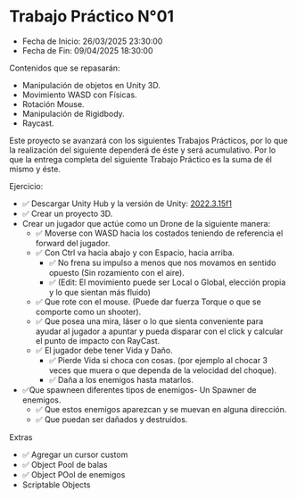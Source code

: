 # Trabajo Práctico N°01

- Fecha de Inicio: 26/03/2025 23:30:00
- Fecha de Fin: 09/04/2025 18:30:00

Contenidos que se repasarán:

- Manipulación de objetos en Unity 3D.
- Movimiento WASD con Físicas.
- Rotación Mouse.
- Manipulación de Rigidbody.
- Raycast.

Este proyecto se avanzará con los siguientes Trabajos Prácticos, por lo que la realización del siguiente
dependerá de éste y será acumulativo. Por lo que la entrega completa del siguiente Trabajo Práctico es la
suma de él mismo y éste.

Ejercicio:

- ✅ Descargar Unity Hub y la versión de Unity: [2022.3.15f1](https://unity.com/es/releases/editor/archive)
- ✅ Crear un proyecto 3D.
- Crear un jugador que actúe como un Drone de la siguiente manera:
  - ✅ Moverse con WASD hacia los costados teniendo de referencia el forward del jugador.
  - ✅ Con Ctrl va hacia abajo y con Espacio, hacia arriba.
    - ✅ No frena su impulso a menos que nos movamos en sentido opuesto (Sin rozamiento
    con el aire).
    - ✅ (Edit: El movimiento puede ser Local o Global, elección propia y lo que sientan más
    fluido)
  - ✅ Que rote con el mouse. (Puede dar fuerza Torque o que se comporte como un shooter).
  - ✅ Que posea una mira, láser o lo que sienta conveniente para ayudar al jugador a apuntar y
    pueda disparar con el click y calcular el punto de impacto con RayCast.
  - ✅ El jugador debe tener Vida y Daño.
    - ✅ Pierde Vida si choca con cosas. (por ejemplo al chocar 3 veces que muera o que
    dependa de la velocidad del choque).
    - ✅ Daña a los enemigos hasta matarlos.
- ✅Que spawneen diferentes tipos de enemigos- Un Spawner de enemigos.
  - ✅ Que estos enemigos aparezcan y se muevan en alguna dirección.
  - ✅ Que puedan ser dañados y destruidos.

Extras

- ✅ Agregar un cursor custom
- ✅ Object Pool de balas
- ✅ Object POol de enemigos
- Scriptable Objects
